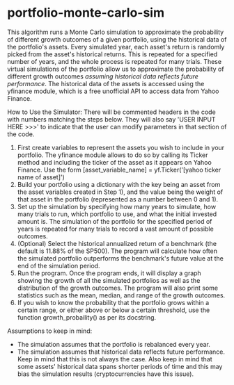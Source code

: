 # portfolio-monte-carlo-sim

This algorithm runs a Monte Carlo simulation to approximate the probability of
different growth outcomes of a given portfolio, using the historical data of 
the portfolio's assets. Every simulated year, each asset's return is randomly
picked from the asset's historical returns. This is repeated for a specified
number of years, and the whole process is repeated for many trials. These
virtual simulations of the portfolio allow us to approximate the
probability of different growth outcomes *assuming historical data reflects
future performance*.
The historical data of the assets is accessed using the yfinance module, which
is a free unofficial API to access data from Yahoo Finance.

How to Use the Simulator: 
There will be commented headers in the code with numbers matching the steps below. They will also say 'USER INPUT HERE >>>' to indicate that the user can modify parameters in that section of the code.
 1) First create variables to represent the assets you wish to include in your
    portfolio. The yfinance module allows to do so by calling its Ticker 
    method and including the ticker of the asset as it appears on Yahoo Finance. Use the form [asset_variable_name] = yf.Ticker('[yahoo ticker name of asset]')
 2) Build your portfolio using a dictionary with the key being an asset from the asset variables created in Step 1), and the
    value being the weight of that asset in the portfolio (represented as a
    number between 0 and 1).
 3) Set up the simulation by specifying how many years to simulate, how many
    trials to run, which portfolio to use, and what the initial invested amount
    is. The simulation of the portfolio for the specified period of years is 
    repeated for many trials to record a vast amount of possible outcomes.
 4) (Optional) Select the historical annualized return of a benchmark 
    (the default is 11.88% of the SP500). The program will calculate how often
    the simulated portfolio outperforms the benchmark's future 
    value at the end of the simulation period.
 5) Run the program. Once the program ends, it will display a graph showing the
    growth of all the simulated portfolios as well as the distribution of the
    growth outcomes. The program will also print some statistics such as the
    mean, median, and range of the growth outcomes.
 6) If you wish to know the probability that the portfolio grows within a 
    certain range, or either above or below a certain threshold, use the 
    function growth_probaility() as per its docstring.

 Assumptions to keep in mind:
 - The simulation assumes that the portfolio is rebalanced every year.
 - The simulation assumes that historical data reflects future performance.
   Keep in mind that this is not always the case. Also keep in mind that some 
   assets' historical data spans shorter periods of time and this may bias the 
   simulation results (cryptocurrencies have this issue).
